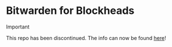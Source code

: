 # Bitwarden for Blockheads

> [!IMPORTANT]
> This repo has been discontinued. The info can now be found [here](https://github.com/7orivorian/Tech-Guides/tree/master/Bitwarden)!

